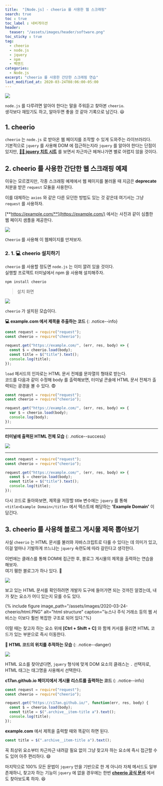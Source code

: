 ```yaml
---
title:  "[Node.js] - cheerio 를 사용한 웹 스크래핑"
search: true
toc : true
toc_label : 네비게이션
header:
  teaser: "/assets/images/header/software.png"
toc_sticky : true
tag:
  - cheerio
  - node.js
  - jquery
  - npm
  - 백엔드
categories:
  - Node.js
excerpt: "cheerio 를 사용한 간단한 스크래핑 연습"
last_modified_at: 2020-03-24T08:06:00-05:00
---
```

<img src="/assets/images/header/software.png">


`node.js` 를 다루려면 알아야 한다는 말을 주워듣고 찾아본 `cheerio`.   
생각보다 재밌기도 하고, 알아두면 좋을 것 같아 기록으로 남긴다. 😃

## 1. cheerio

`cheerio` 는 `node.js` 로 받아온 웹 페이지를 조작할 수 있게 도와주는 라이브러리다.  
기본적으로 `jquery` 를 사용해 DOM 에 접근하는지라 `jquery` 를 알아야 한다는 단점이 있지만, [**👨‍💻 jquery 치트 시트**](https://htmlcheatsheet.com/jquery/) 를 보면서 차근차근 헤쳐나가면 별로 어렵지 않을 것이다.

## 2. cheerio 를 사용한 간단한 웹 스크래핑 예제   

이유는 모르겠지만, 각종 스크래핑 예제에서 웹 페이지를 불러올 때 지금은 **deprecate** 처분을 받은 `request` 모듈을 사용한다.   

이를 대체하는 `axios` 와 같은 다른 모던한 방법도 있는 것 같은데 여기서는 그냥 `request` 를 사용하자.

[**https://example.com/**](https://example.com/) 에서는 사진과 같이 심플한 웹 페이지 샘플을 제공한다.


<img src="/assets/images/2020-03-24-cheerio/sample.PNG">

`Cheerio` 를 사용해 이 웹페이지를 만져보자.

### 2. 1. 💻 cheerio 설치하기   

`cheerio` 를 사용할 정도면 `node.js` 는 이미 깔려 있을 것이다.  
실행할 프로젝트 터미널에서 npm 을 사용해 설치해주자.

```javascript
npm install cheerio
```
> 설치 화면

<img src="/assets/images/2020-03-24-cheerio/install.PNG">

`cheerio` 가 설치된 모습이다.

**💻 example.com 에서 제목을 추출하는 코드**
{: .notice--info}

```javascript
const request = require("request");
const cheerio = require("cheerio");

request.get("https://example.com/", (err, res, body) => {
  const $ = cheerio.load(body);
  const title = $("title").text();
  console.log(title);
});
```

`load` 메서드의 인자로는 HTML 문서 전체를 문자열의 형태로 받는다.   
코드를 다음과 같이 수정해 body 를 출력해보면, 터미널 콘솔에 HTML 문서 전체가 출력되는 광경을 볼 수 있다. 😨

```javascript
const request = require("request");
const cheerio = require("cheerio");

request.get("https://example.com/", (err, res, body) => {
  var $ = cheerio.load(body);
  console.log(body);
});
```
---

**터미널에 출력된 HTML 전체 모습**
{: .notice--success}

<img src="/assets/images/2020-03-24-cheerio/body.PNG">

---

```javascript
const request = require("request");
const cheerio = require("cheerio");

request.get("https://example.com/", (err, res, body) => {
  const $ = cheerio.load(body);
  const title = $("title").text();
  console.log(title);
});
```
다시 코드로 돌아와보면, 제목을 저장할 title 변수에는 `jquery` 를 통해 `<title>Example Domain</title>` 에서 텍스트에 해당하는 **'Example Domain'** 이 담긴다.  

## 3. cheerio 를 사용해 블로그 게시물 제목 뽑아보기
사실 `cheerio` 는 HTML 문서를 불러와 자바스크립트로 다룰 수 있다는 데 의미가 있고, 이걸 얼마나 기발하게 쓰느냐는 `jquery` 숙련도에 따라 갈린다고 생각한다.

이번에는 클래스를 통해 DOM에 접근한 후, 블로그 게시물의 제목을 출력하는 연습을 해보자.  
여기 휑한 블로그가 하나 있다. 🤣

<img src="/assets/images/2020-03-24-cheerio/blog.PNG">

보고 있는 HTML 문서를 확인하려면 개발자 도구에 들어가면 되는 것까진 알겠는데, 내가 찾는 요소가 어디 있는지 모를 수도 있다.

{% include figure image_path="/assets/images/2020-03-24-cheerio/html.PNG" alt="html structure" caption="뉴스나 주식 거래소 등의 웹 서비스는 이보다 훨씬 복잡한 구조로 되어 있다."%}

이럴 때는 찾고자 하는 요소 위에 **[Ctrl + Shift + C]** 와 함께 커서를 올리면 HTML 코드가 있는 부분으로 즉시 이동한다.

**🧭 HTML 코드의 위치를 추적하는 모습**
{: .notice--danger}

<img src="/assets/images/2020-03-24-cheerio/find.png">

HTML 요소를 찾아냈다면, `jquery` 형식에 맞게 DOM 요소의 클래스는 `.` 선택자로, HTML 태그는 태그명을 사용해서 선택한다.

**c17an.github.io 페이지에서 게시물 리스트를 출력하는 코드**
{: .notice--info}

```javascript
const request = require("request");
const cheerio = require("cheerio");

request.get("https://c17an.github.io/", function(err, res, body) {
  const $ = cheerio.load(body);
  const title = $(".archive__item-title a").text();
  console.log(title);
});
```

**example.com** 에서 제목을 출력할 때와 똑같이 하면 된다.

``` javascript
const title = $(".archive__item-title a").text();
```

꼭 최상위 요소부터 차근차근 내려갈 필요 없이 그냥 찾고자 하는 요소에 즉시 접근할 수도 있어 아주 편리하다. 😄



마지막으로 100% 모든 문법이 `jquery` 만을 기반으로 한 게 아니라 자체 메서드도 일부 존재하니, 찾고자 하는 기능이 `jquery` 에 없을 경우에는 한번 [**cheerio 공식 문서**](https://cheerio.js.org/) 에서도 찾아보도록 하자. 😆
